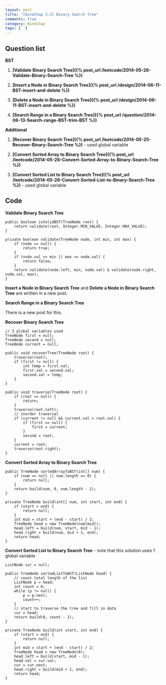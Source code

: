 ```yaml
---
layout: post
title: "[NineChap 3.3] Binary Search Tree"
comments: true
category: NineChap
tags: [  ]
---
```



## Question list

__BST__

1. __[Validate Binary Search Tree]({% post_url /leetcode/2014-05-26-Validate-Binary-Search-Tree %})__

1. __[Insert a Node in Binary Search Tree]({% post_url /design/2014-06-11-BST-insert-and-delete %})__

1. __[Delete a Node in Binary Search Tree]({% post_url /design/2014-06-11-BST-insert-and-delete %})__

1. __[Search Range in a Binary Search Tree]({% post_url /question/2014-06-13-Search-range-BST-trim-BST %})__

__Additional__

1. __[Recover Binary Search Tree]({% post_url /leetcode/2014-05-25-Recover-Binary-Search-Tree %})__ - used global variable

1. __[Convert Sorted Array to Binary Search Tree]({% post_url /leetcode/2014-05-26-Convert-Sorted-Array-to-Binary-Search-Tree %})__

1. __[Convert Sorted List to Binary Search Tree]({% post_url /leetcode/2014-05-26-Convert-Sorted-List-to-Binary-Search-Tree %})__ - used global variable

## Code

__Validate Binary Search Tree__

    public boolean isValidBST(TreeNode root) {
        return validate(root, Integer.MIN_VALUE, Integer.MAX_VALUE);
    }

	private boolean validate(TreeNode node, int min, int max) {
		if (node == null) {
			return true;
		}
		if (node.val <= min || max <= node.val) {
			return false;
		}
		return validate(node.left, min, node.val) & validate(node.right, node.val, max);
	}

__Insert a Node in Binary Search Tree__ and __Delete a Node in Binary Search Tree__ are written in a new post. 

__Search Range in a Binary Search Tree__

There is a new post for this. 

__Recover Binary Search Tree__

    // 3 global variables used
    TreeNode first = null;
    TreeNode second = null; 
    TreeNode current = null;
    
    public void recoverTree(TreeNode root) {
        traverse(root);
        if (first != null) {
            int temp = first.val;
            first.val = second.val;
            second.val = temp;
        }
    }
    
    public void traverse(TreeNode root) {
        if (root == null) {
            return;
        }
        traverse(root.left);
        // inorder traversal
        if (current != null && current.val > root.val) {
            if (first == null) {
                first = current;
            }
            second = root;
        }
        current = root;
        traverse(root.right);
    }

__Convert Sorted Array to Binary Search Tree__

    public TreeNode sortedArrayToBST(int[] num) {
        if (num == null || num.length == 0) {
			return null;
		}
		return build(num, 0, num.length - 1);
    }

	private TreeNode build(int[] num, int start, int end) {
		if (start > end) {
			return null;
		}
		int mid = start + (end - start) / 2;
		TreeNode head = new TreeNode(num[mid]);
		head.left = build(num, start, mid - 1);
		head.right = build(num, mid + 1, end);
		return head;
	}

__Convert Sorted List to Binary Search Tree__ - note that this solution uses 1 global variable

	ListNode cur = null;
	
    public TreeNode sortedListToBST(ListNode head) {
		// count total length of the list 
		ListNode p = head;
		int count = 0;
		while (p != null) {
			p = p.next;
			count++;
		}
		// start to traverse the tree and fill in data
		cur = head;
		return build(0, count - 1);
    }
	
	private TreeNode build(int start, int end) {
		if (start > end) {
			return null;
		}
		int mid = start + (end - start) / 2;
		TreeNode head = new TreeNode(0);
		head.left = build(start, mid - 1);
		head.val = cur.val;
		cur = cur.next;
		head.right = build(mid + 1, end);
		return head;
	}
